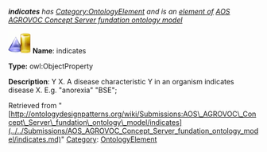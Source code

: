 ___indicates__ has [Category:OntologyElement](../../Category/OntologyElement.md "Category:OntologyElement") and is an [element of](../../Property/ElementOf.md "Property:ElementOf") [AOS AGROVOC Concept Server fundation ontology model](../../Submissions/AOS_AGROVOC_Concept_Server_fundation_ontology_model.md "Submissions:AOS AGROVOC Concept Server fundation ontology model")_


  




[![ObjectProperty](../../images/thumb/c/c3/ObjectProperty.gif/45px-ObjectProperty.gif)](../../Image/ObjectProperty.gif.md "ObjectProperty")
__Name__: indicates 


__Type:__ owl:ObjectProperty 


__Description__: Y <indicates> X. A disease characteristic Y in an organism indicates disease X. E.g. "anorexia" <indicates> "BSE"; 





Retrieved from "[http://ontologydesignpatterns.org/wiki/Submissions:AOS\_AGROVOC\_Concept\_Server\_fundation\_ontology\_model/indicates](../../Submissions/AOS_AGROVOC_Concept_Server_fundation_ontology_model/indicates.md)"
 [Category](http://ontologydesignpatterns.org/wiki/Special:Categories "Special:Categories"): [OntologyElement](../../Category/OntologyElement.md "Category:OntologyElement")